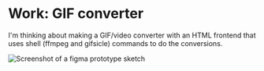 # Work: GIF converter

I'm thinking about making a GIF/video converter with an HTML frontend that uses shell (ffmpeg and gifsicle) commands to do the conversions.

![Screenshot of a figma prototype sketch](https://grant-uploader.s3.amazonaws.com/2024-11-08-07-36-13-2000.jpg)
